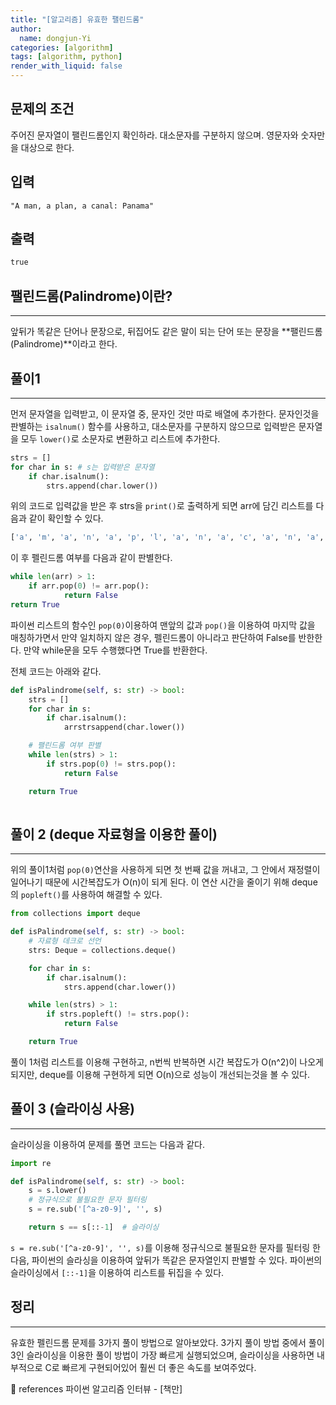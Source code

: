 ```yaml
---
title: "[알고리즘] 유효한 팰린드롬"
author:
  name: dongjun-Yi
categories: [algorithm]
tags: [algorithm, python]
render_with_liquid: false
---
```

## 문제의 조건

주어진 문자열이 팰린드롬인지 확인하라. 대소문자를 구분하지 않으며. 영문자와 숫자만을 대상으로 한다.

## 입력

```
"A man, a plan, a canal: Panama"
```

## 출력

```python
true
```

## 팰린드롬(Palindrome)이란?

---

앞뒤가 똑같은 단어나 문장으로, 뒤집어도 같은 말이 되는 단어 또는 문장을 **팰린드롬(Palindrome)**이라고 한다.

## 풀이1

---

먼저 문자열을 입력받고, 이 문자열 중, 문자인 것만 따로 배열에 추가한다. 문자인것을 판별하는 `isalnum()` 함수를 사용하고, 대소문자를 구분하지 않으므로 입력받은 문자열을 모두 `lower()`로 소문자로 변환하고 리스트에 추가한다.

```python
strs = []
for char in s: # s는 입력받은 문자열
	if char.isalnum():
		strs.append(char.lower())
```

위의 코드로 입력값을 받은 후 strs을 `print()`로 출력하게 되면 arr에 담긴 리스트를 다음과 같이 확인할 수 있다.

```python
['a', 'm', 'a', 'n', 'a', 'p', 'l', 'a', 'n', 'a', 'c', 'a', 'n', 'a', 'l', 'p', 'a', 'n', 'a', 'm', 'a']
```

이 후 펠린드롬 여부를 다음과 같이 판별한다.

```python
while len(arr) > 1:
	if arr.pop(0) != arr.pop():
			return False
return True
```

파이썬 리스트의 함수인 `pop(0)`이용하여 맨앞의 값과 `pop()`을 이용하여 마지막 값을 매칭하가면서 만약 일치하지 않은 경우, 펠린드롬이 아니라고 판단하여 False를 반한한다. 만약 while문을 모두 수행했다면 True를 반환한다.

전체 코드는 아래와 같다.

```python
def isPalindrome(self, s: str) -> bool:
    strs = []
    for char in s:
        if char.isalnum():
            arrstrsappend(char.lower())

    # 팰린드롬 여부 판별
    while len(strs) > 1:
        if strs.pop(0) != strs.pop():
            return False

    return True
    
```

## 풀이 2 (deque 자료형을 이용한 풀이)

---

위의 풀이1처럼 `pop(0)`연산을 사용하게 되면 첫 번째 값을 꺼내고, 그 안에서 재정렬이 일어나기 때문에 시간복잡도가 O(n)이 되게 된다. 이 연산 시간을 줄이기 위해 deque의 `popleft()`를 사용하여 해결할 수 있다.

```python
from collections import deque

def isPalindrome(self, s: str) -> bool:
    # 자료형 데크로 선언
    strs: Deque = collections.deque()

    for char in s:
        if char.isalnum():
            strs.append(char.lower())

    while len(strs) > 1:
        if strs.popleft() != strs.pop():
            return False

    return True
```

풀이 1처럼 리스트를 이용해 구현하고, n번씩 반복하면 시간 복잡도가 O(n^2)이 나오게 되지만, deque를 이용해 구현하게 되면 O(n)으로 성능이 개선되는것을 볼 수 있다.

## 풀이 3 (슬라이싱 사용)

---

슬라이싱을 이용하여 문제를 풀면 코드는 다음과 같다.

```python
import re

def isPalindrome(self, s: str) -> bool:
    s = s.lower()
    # 정규식으로 불필요한 문자 필터링
    s = re.sub('[^a-z0-9]', '', s)

    return s == s[::-1]  # 슬라이싱
```

`s = re.sub('[^a-z0-9]', '', s)`를 이용해 정규식으로 불필요한 문자를 필터링 한다음, 파이썬의 슬라싱을 이용하여 앞뒤가 똑같은 문자열인지 판별할 수 있다.
파이썬의 슬라이싱에서 `[::-1]`을 이용하여 리스트를 뒤집을 수 있다. 

## 정리

---

유효한 펠린드롬 문제를 3가지 풀이 방법으로 알아보았다. 3가지 풀이 방법 중에서 풀이 3인 슬라이싱을 이용한 풀이 방법이 가장 빠르게 실행되었으며, 슬라이싱을 사용하면 내부적으로 C로 빠르게 구현되어있어 훨씬 더 좋은 속도를 보여주었다. 

<aside>
📖 references 파이썬 알고리즘 인터뷰 - [책만]

</aside>
